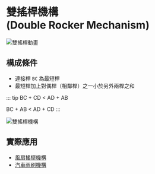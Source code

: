 # 雙搖桿機構<br />(Double Rocker Mechanism)

![雙搖桿動畫](/images/linkage/雙搖桿動畫.gif)

## 構成條件

- 連接桿 `BC` 為最短桿
- 最短桿加上對偶桿（相鄰桿）之一小於另外兩桿之和

::: tip
BC + CD < AD + AB

BC + AB < AD + CD
:::

![雙搖桿機構](/images/linkage/雙搖桿機構.jpg)

## 實際應用

- [風扇搖擺機構](/linkage/four-bar/examples/fan)
- [汽車雨刷機構](/linkage/four-bar/examples/wiper)
